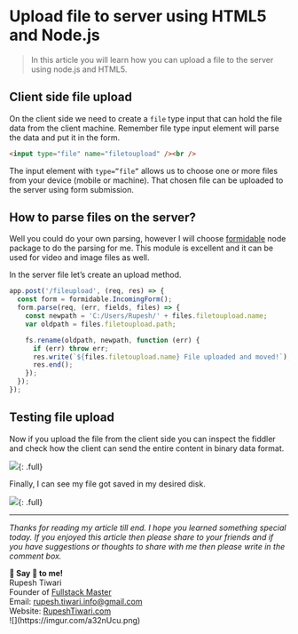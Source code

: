 # Upload file to server using HTML5 and Node.js


> In this article you will learn how you can upload a file to the server using node.js and HTML5.

## Client side file upload

On the client side we need to create a `file` type input that can hold the file data from the client machine. Remember file type input element will parse the data and put it in the form.

```html
<input type="file" name="filetoupload" /><br />
```

The input element with `type=”file”` allows us to choose one or more files from your device (mobile or machine). That chosen file can be uploaded to the server using form submission.


## How to parse files on the server?

Well you could do your own parsing, however I will choose [formidable](https://www.npmjs.com/package/formidable) node package to do the parsing for me. This module is excellent and it can be used for video and image files as well.

In the server file let’s create an upload method.

```ts
app.post('/fileupload', (req, res) => {
  const form = formidable.IncomingForm();
  form.parse(req, (err, fields, files) => {
    const newpath = 'C:/Users/Rupesh/' + files.filetoupload.name;
    var oldpath = files.filetoupload.path;

    fs.rename(oldpath, newpath, function (err) {
      if (err) throw err;
      res.write(`${files.filetoupload.name} File uploaded and moved!`);
      res.end();
    });
  });
});
```


## Testing file upload

Now if you upload the file from the client side you can inspect the fiddler and check how the client can send the entire content in binary data format.

![](https://i.imgur.com/NlnKSAp.png){: .full}

Finally, I can see my file got saved in my desired disk.

![](https://i.imgur.com/pOVx2DS.png){: .full}



---

_Thanks for reading my article till end. I hope you learned something special today. If you enjoyed this article then please share to your friends and if you have suggestions or thoughts to share with me then please write in the comment box._

<div class="notice--success">
<strong>💖 Say 👋 to me!</strong>
<br>Rupesh Tiwari
<br>Founder of <a href="https://www.fullstackmaster.net">Fullstack Master </a>
<br>Email: <a href="mailto:rupesh.tiwari.info@gmail.com?subject=Hi">rupesh.tiwari.info@gmail.com</a>
<br>Website: <a href="https://www.rupeshtiwari.com">RupeshTiwari.com </a>
</div>
![](https://imgur.com/a32nUcu.png)
